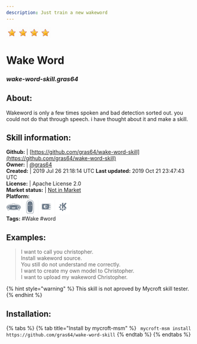 ```yaml
--- 
description: Just train a new wakeword
---
```


![](../.gitbook/assets/star.png)![](../.gitbook/assets/star.png)![](../.gitbook/assets/star.png)![](../.gitbook/assets/star.png)  
# Wake Word  
### _wake-word-skill.gras64_  
## About:  
Wakeword is only a few times spoken and bad detection sorted out. you could not do that through speech. i have thought about it and make a skill.

## Skill information:  
**Github:** | [https://github.com/gras64/wake-word-skill](https://github.com/gras64/wake-word-skill)  
**Owner:** | [@gras64](https://github.com/gras64)  
**Created:** | 2019 Jul 26 21:18:14 UTC  **Last updated:** 2019 Oct 21 23:47:43 UTC  
**License:** | Apache License 2.0  
**Market status:** | [Not in Market](https://market.mycroft.ai/skill/)  
**Platform:**  
 ![](../.gitbook/assets/mark-1-icon.png)  ![](../.gitbook/assets/mark-2-icon.png)  ![](../.gitbook/assets/picroft-icon.png)  ![](../.gitbook/assets/kde.png)   
**Tags:** \#Wake \#word   
## Examples:  
> I want to call you christopher.  
> Install wakeword source.  
> You still do not understand me correctly.  
> I want to create my own model to Christopher.  
> I want to upload my wakeword Christopher.  
  
{% hint style="warning" %}
This skill is not aproved by Mycroft skill tester.
{% endhint %}
    
## Installation:  
{% tabs %}
{% tab title="Install by mycroft-msm" %}
``` mycroft-msm install https://github.com/gras64/wake-word-skill```
{% endtab %}
  {% endtabs %}
  